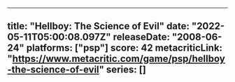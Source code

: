 
---
title: "Hellboy: The Science of Evil"
date: "2022-05-11T05:00:08.097Z"
releaseDate: "2008-06-24"
platforms: ["psp"]
score: 42
metacriticLink: "https://www.metacritic.com/game/psp/hellboy-the-science-of-evil"
series: []
---
